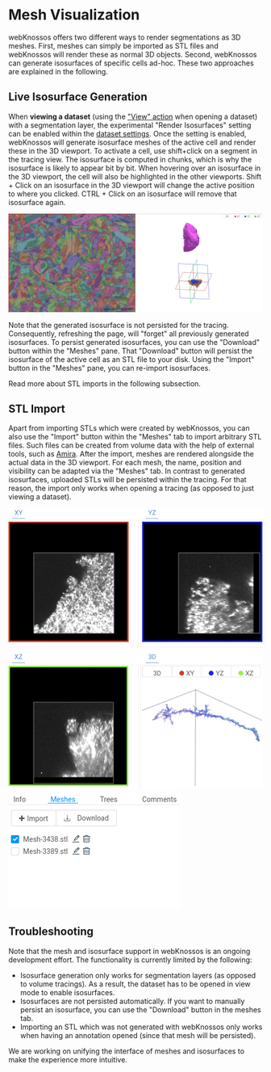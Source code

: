 # Mesh Visualization
webKnossos offers two different ways to render segmentations as 3D meshes.
First, meshes can simply be imported as STL files and webKnossos will render these as normal 3D objects.
Second, webKnossos can generate isosurfaces of specific cells ad-hoc.
These two approaches are explained in the following.

## Live Isosurface Generation

When **viewing a dataset** (using the ["View" action](./dashboard.md#datasets) when opening a dataset) with a segmentation layer, the experimental "Render Isosurfaces" setting can be enabled within the [dataset settings](./mesh_visualization.md#tracing-ui-settings).
Once the setting is enabled, webKnossos will generate isosurface meshes of the active cell and render these in the 3D viewport.
To activate a cell, use shift+click on a segment in the tracing view.
The isosurface is computed in chunks, which is why the isosurface is likely to appear bit by bit.
When hovering over an isosurface in the 3D viewport, the cell will also be highlighted in the other viewports.
Shift + Click on an isosurface in the 3D viewport will change the active position to where you clicked.
CTRL + Click on an isosurface will remove that isosurface again.

![Generating isosurfaces for specific cell ids via shift+click](./images/isosurface-demo.gif)

Note that the generated isosurface is not persisted for the tracing.
Consequently, refreshing the page, will "forget" all previously generated isosurfaces.
To persist generated isosurfaces, you can use the "Download" button within the "Meshes" pane.
That "Download" button will persist the isosurface of the active cell as an STL file to your disk.
Using the "Import" button in the "Meshes" pane, you can re-import isosurfaces.

Read more about STL imports in the following subsection.

## STL Import

Apart from importing STLs which were created by webKnossos, you can also use the "Import" button within the "Meshes" tab to import arbitrary STL files.
Such files can be created from volume data with the help of external tools, such as [Amira](https://www.fei.com/software/amira-avizo/).
After the import, meshes are rendered alongside the actual data in the 3D viewport.
For each mesh, the name, position and visibility can be adapted via the "Meshes" tab.
In contrast to generated isosurfaces, uploaded STLs will be persisted within the tracing.
For that reason, the import only works when opening a tracing (as opposed to just viewing a dataset).

![A 3D Mesh visualized in webKnossos](./images/stl_mesh.png)
![The Meshes Tab can be used to add and edit meshes.](./images/Meshes-Tab.png)

## Troubleshooting

Note that the mesh and isosurface support in webKnossos is an ongoing development effort.
The functionality is currently limited by the following:

- Isosurface generation only works for segmentation layers (as opposed to volume tracings). As a result, the dataset has to be opened in view mode to enable isosurfaces.
- Isosurfaces are not persisted automatically. If you want to manually persist an isosurface, you can use the "Download" button in the meshes tab.
- Importing an STL which was not generated with webKnossos only works when having an annotation opened (since that mesh will be persisted).

We are working on unifying the interface of meshes and isosurfaces to make the experience more intuitive.
